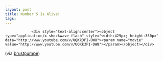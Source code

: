 ```yaml
---
layout: post
title: Number 5 Is Alive!
tags:
---
```



                <div style="text-align:center"><object type="application/x-shockwave-flash" style="width:425px; height:350px" data="http://www.youtube.com/v/UQKk3PI-DW8"><param name="movie" value="http://www.youtube.com/v/UQKk3PI-DW8"></param></object></div>
<p>(via <a href="http://www.brustpumpe.de/?p=113">brustpumpe</a>)</p>

